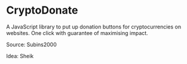 # CryptoDonate

A JavaScript library to put up donation buttons for cryptocurrencies on websites. One click with guarantee of maximising impact.

Source: Subins2000

Idea: Sheik
